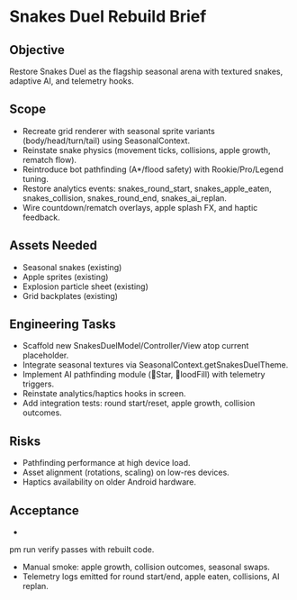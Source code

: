 # Snakes Duel Rebuild Brief

## Objective
Restore Snakes Duel as the flagship seasonal arena with textured snakes, adaptive AI, and telemetry hooks.

## Scope
- Recreate grid renderer with seasonal sprite variants (body/head/turn/tail) using SeasonalContext.
- Reinstate snake physics (movement ticks, collisions, apple growth, rematch flow).
- Reintroduce bot pathfinding (A*/flood safety) with Rookie/Pro/Legend tuning.
- Restore analytics events: snakes_round_start, snakes_apple_eaten, snakes_collision, snakes_round_end, snakes_ai_replan.
- Wire countdown/rematch overlays, apple splash FX, and haptic feedback.

## Assets Needed
- Seasonal snakes (existing)
- Apple sprites (existing)
- Explosion particle sheet (existing)
- Grid backplates (existing)

## Engineering Tasks
- Scaffold new SnakesDuelModel/Controller/View atop current placeholder.
- Integrate seasonal textures via SeasonalContext.getSnakesDuelTheme.
- Implement AI pathfinding module (Star, loodFill) with telemetry triggers.
- Reinstate analytics/haptics hooks in screen.
- Add integration tests: round start/reset, apple growth, collision outcomes.

## Risks
- Pathfinding performance at high device load.
- Asset alignment (rotations, scaling) on low-res devices.
- Haptics availability on older Android hardware.

## Acceptance
- 
pm run verify passes with rebuilt code.
- Manual smoke: apple growth, collision outcomes, seasonal swaps.
- Telemetry logs emitted for round start/end, apple eaten, collisions, AI replan.
